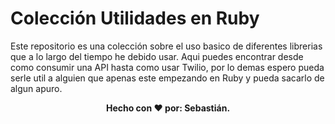 # Colección Utilidades en Ruby

Este repositorio es una colección sobre el uso basico de diferentes librerias que a lo largo del tiempo he debido usar. Aqui puedes encontrar desde como consumir una API hasta como usar Twilio, por lo demas espero pueda serle util a alguien que apenas este empezando en Ruby y pueda sacarlo de algun apuro.

<p align="center">
  <b>Hecho con ❤️ por: Sebastián. </b>
</p>
